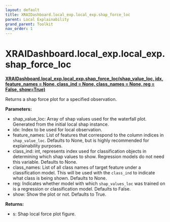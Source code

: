 ```yaml
---
layout: default
title: XRAIDashboard.local_exp.local_exp.shap_force_loc
parent: Local Explainability
grand_parent: Toolkit
nav_order: 1
---
```


# XRAIDashboard.local_exp.local_exp.shap_force_loc
**[XRAIDashboard.local_exp.local_exp.shap_force_loc(shap_value_loc, idx, feature_names = None, class_ind = None, class_names = None, reg = False, show=True)](https://github.com/gaberamolete/XRAIDashboard/blob/main/local_exp/local_exp.py)**


Returns a shap force plot for a specified observation.


**Parameters:**
- shap_value_loc: Array of shap values used for the waterfall plot. Generated from the initial local shap instance.
- idx: Index to be used for local observation.
- feature_names: List of features that correspond to the column indices in `shap_value_loc`. Defaults to None, but is highly recommended for explainability purposes.
- class_ind: int, represents index used for classification objects in determining which shap values to show. Regression models do not need this variable. Defaults to None.
- class_names: List of all class names of target feature under a classification model. This will be used with the `class_ind` to indicate what class is being shown. Defaults to None.
- reg: Indicates whether model with which `shap_values_loc` was trained on is a regression or classification model. Defaults to False.
- show: Show the plot or not. Defaults to True.

**Returns:**
- s: Shap local force plot figure.